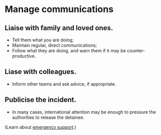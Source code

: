 [Title]: # (Share information)
[Order]: # (2)
  
# Manage communications

## Liaise with family and loved ones. 

*	Tell them what you are doing;
*	Maintain regular, direct communications;
*	Follow what they are doing, and warn them if it may be counter-productive.
  
## Liase with colleagues.

*	Inform other teams and ask advice, if appropriate. 

## Publicise the incident.

*	In many cases, international attention may be enough to pressure the authorities to release the detainee.

(Learn about [emergency support](umbrella://lesson/emergency-support).)
